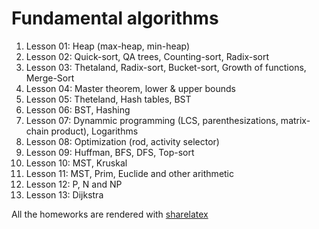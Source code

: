 # Fundamental algorithms

1. Lesson 01: Heap (max-heap, min-heap)
2. Lesson 02: Quick-sort, QA trees, Counting-sort, Radix-sort
3. Lesson 03: Thetaland, Radix-sort, Bucket-sort, Growth of functions, Merge-Sort
4. Lesson 04: Master theorem, lower & upper bounds
5. Lesson 05: Theteland, Hash tables, BST
6. Lesson 06: BST, Hashing
7. Lesson 07: Dynammic programming (LCS, parenthesizations, matrix-chain product), Logarithms
8. Lesson 08: Optimization (rod, activity selector)
9. Lesson 09: Huffman, BFS, DFS, Top-sort
10. Lesson 10: MST, Kruskal
11. Lesson 11: MST, Prim, Euclide and other arithmetic
12. Lesson 12: P, N and NP
13. Lesson 13: Dijkstra
 

All the homeworks are rendered with [sharelatex](www.sharelatex.com)